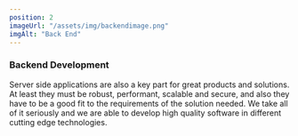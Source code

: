 ```yaml
---
position: 2
imageUrl: "/assets/img/backendimage.png"
imgAlt: "Back End"
---
```


### Backend Development

Server side applications are also a key part for great products and solutions. At least they must be robust, performant, scalable and secure, and also they have to be a good fit to the requirements of the solution needed. We take all of it seriously and we are able to develop high quality software in different cutting edge technologies.
